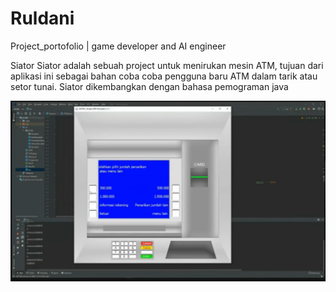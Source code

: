 

# Ruldani
Project_portofolio | game developer and AI engineer

Siator
Siator adalah sebuah project untuk menirukan mesin ATM, tujuan dari aplikasi ini sebagai bahan coba coba pengguna baru ATM dalam tarik atau setor tunai. Siator dikembangkan dengan bahasa pemograman java

![alt text](https://github.com/Perpuskita/Ruldani/blob/main/img/siator.png?raw=true)
